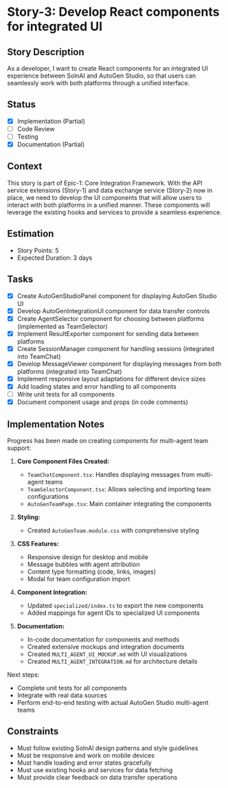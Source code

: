 # Story-3: Develop React components for integrated UI

## Story Description

As a developer, I want to create React components for an integrated UI experience between SolnAI and AutoGen Studio, so that users can seamlessly work with both platforms through a unified interface.

## Status

- [x] Implementation (Partial)
- [ ] Code Review
- [ ] Testing
- [x] Documentation (Partial)

## Context

This story is part of Epic-1: Core Integration Framework. With the API service extensions (Story-1) and data exchange service (Story-2) now in place, we need to develop the UI components that will allow users to interact with both platforms in a unified manner. These components will leverage the existing hooks and services to provide a seamless experience.

## Estimation

- Story Points: 5
- Expected Duration: 3 days

## Tasks

- [x] Create AutoGenStudioPanel component for displaying AutoGen Studio UI
- [x] Develop AutoGenIntegrationUI component for data transfer controls
- [x] Create AgentSelector component for choosing between platforms (implemented as TeamSelector)
- [x] Implement ResultExporter component for sending data between platforms
- [x] Create SessionManager component for handling sessions (integrated into TeamChat)
- [x] Develop MessageViewer component for displaying messages from both platforms (integrated into TeamChat)
- [x] Implement responsive layout adaptations for different device sizes
- [x] Add loading states and error handling to all components
- [ ] Write unit tests for all components
- [x] Document component usage and props (in code comments)

## Implementation Notes

Progress has been made on creating components for multi-agent team support:

1. **Core Component Files Created:**
   - `TeamChatComponent.tsx`: Handles displaying messages from multi-agent teams
   - `TeamSelectorComponent.tsx`: Allows selecting and importing team configurations
   - `AutoGenTeamPage.tsx`: Main container integrating the components

2. **Styling:**
   - Created `AutoGenTeam.module.css` with comprehensive styling

3. **CSS Features:**
   - Responsive design for desktop and mobile
   - Message bubbles with agent attribution
   - Content type formatting (code, links, images)
   - Modal for team configuration import

4. **Component Integration:**
   - Updated `specialized/index.ts` to export the new components
   - Added mappings for agent IDs to specialized UI components

5. **Documentation:**
   - In-code documentation for components and methods
   - Created extensive mockups and integration documents
   - Created `MULTI_AGENT_UI_MOCKUP.md` with UI visualizations
   - Created `MULTI_AGENT_INTEGRATION.md` for architecture details

Next steps:
- Complete unit tests for all components
- Integrate with real data sources
- Perform end-to-end testing with actual AutoGen Studio multi-agent teams

## Constraints

- Must follow existing SolnAI design patterns and style guidelines
- Must be responsive and work on mobile devices
- Must handle loading and error states gracefully
- Must use existing hooks and services for data fetching
- Must provide clear feedback on data transfer operations